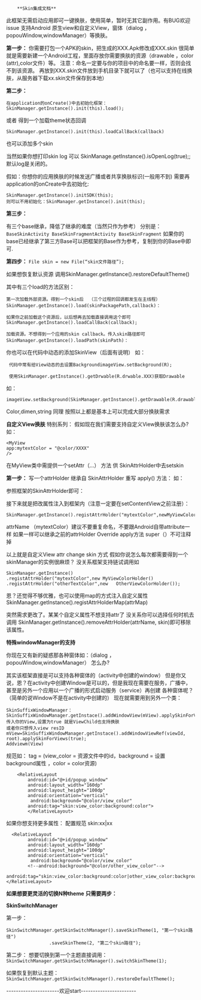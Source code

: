         **Skin集成文档**


此框架无需启动应用即可一键换肤，使用简单，暂时无其它副作用。有BUG欢迎issue
支持Android  原生view和自定义View，窗体（dialog ， popouWindow,windowManager）等换肤。



**第一步：**
你需要打包一个APK的skin，把生成的XXX.Apk修改成XXX.skin
很简单就是需要新建一个Android工程，里面存放你需要换肤的资源（drawable ，color (attr),color文件）等。
注意：命名一定要与你的项目中的命名要一样，否则会找不到该资源。
再放到XXX.skin文件放到手机目录下就可以了（也可以支持在线换肤，从服务器下载xx.skin文件保存到本地）

**第二步：**
```
在application的onCreate()中去初始化框架：
SkinManager.getInstance().init(this).load(); 
```
或者 得到一个加载theme状态回调
```
SkinManager.getInstance().init(this).loadCallBack(callback)
```
也可以添加多个skin


当然如果你想打印skin log 可以	SkinManage.getInstance().isOpenLog(true);;
默认log是关闭的。

假如：你想你的应用换肤的时候发送广播或者共享换肤标识(一般用不到)
需要再application的onCreate中去初始化:
```
SkinManager.getInstance().initSDK(this);
则可以不用初始化：SkinManager.getInstance().init(this);
```
**第三步：**

有三个base继承，降低了继承的难度（当然只作为参考）
分别是：
``
BaseSkinActivity
BaseSkinFragmentActivity
BaseSkinFragment
``
如果你的base已经继承了第三方Base可以把框架的Base作为参考，复制到你的Base中即可.

**第四步：**
``File skin = new File(“skin文件路径”);``

如果想恢复默认资源
调用SkinManager.getInstance().restoreDefaultTheme()

其中有三个load的方法区别：
```
第一次加载外部资源。得到一个skin后  （三个过程的回调都发生在主线程）
SkinManager.getInstance().load(skinPackagePath,callback)：

如果你之前加载这个资源后，以后想再去加载直接调用这个即可
SkinManager.getInstance().loadCallBack(callback);

加载资源。不想得到一个应用的skin callback。传入skin路径即可
SkinManager.getInstance().loadPath(skinPath)：
```
你也可以在代码中动态的添加SkinView（后面有说明）
如：
```
 代码中常有给View动态的去设置BackgroundimageView.setBackground(R);
 
 使用SkinManager.getInstance().getDrwable(R.drwable.XXX)获取Drawable
```
如：
```
imageView.setBackground(SkinManager.getInstance().getDrawable(R.drawable.XXX));
```
Color,dimen,string 同理
按照以上都是基本上可以完成大部分换肤需求


**自定义View换肤**
特别系列：
假如现在我们需要支持自定义View换肤该怎么办?
如：
```
<MyView
app:mytextColor = "@color/XXXX"
/>
```
在MyView类中需提供一个setAttr（...） 方法 供 SkinAttrHolder中去setskin

**第一步：**
写一个attrHolder 继承自 SkinAttrHolder
重写 apply() 方法：
如：

参照框架的SkinAttrHolder即可：

接下来就是把改属性注入到框架内（注意一定要在setContentView之前注册）：

```
SkinManager.getInstance().registAttrHolder("mytextColor",newMyViewColorHolder());
```
attrName （mytextColor）建议不要重复命名，不要跟Android自带attribute一样
如果一样可以继承之前的attrHolder Override  apply方法   super（）不可注释掉

以上就是自定义View attr change skin 方式
假如你说怎么每次都需要得到一个skinManager的实例很麻烦？
没关系框架支持链试调用如

```
SkinManager.getInstance()
.registAttrHolder("mytextColor",new MyViewColorHolder()
.registAttrHolder("otherTextColor",new   OtherViewColorHolder());
```

恩？还觉得不够优雅，也可以使用map的方式注入自定义属性
SkinManager.getInstance().registAttrHolderMap(attrMap)

突然需求更改了。某某个自定义属性不想支持attr了
没关系你可以选择任何时机去调用
SkinManager.getInstance().removeAttrHolder(attrName, skin)即可移除该属性。

**特殊windowManager的支持**


你现在又有新的疑惑那各种窗体如：（dialog ， popouWindow,windowManager）
怎么办?

其实该框架直接是可以支持各种窗体的（activity中创建的window）
但是你又说，恩？在activity中创建Window是可以的，但是我现在需要在服务，广播中，甚至是另外一个应用以一个广播的形式启动服务（service）再创建 各种窗体呢？（简单的说Window不是在activity中创建的）
现在就需要用到另外一个类：

```
SkinSuffixWindowManager：
SkinSuffixWindowManager.getInstace().addWindowView(mView).applySkinForViews(true);
传入你的View,设置为true 就是ViewChild也支持换肤
或者你只想传入view resID
mView=SkinSuffixWindowManager.getInstace().addWindowViewRef(viewId, root).applySkinForViews(true);
Addviewm(View)
```
规范如：
tag = (view_color = 资源文件中的id，background = 设置background属性 ，color =  color资源)
```
    <RelativeLayout
        android:id="@+id/popup_window"
        android:layout_width="160dp"
        android:layout_height="100dp"
        android:orientation="vertical"
         android:background="@color/view_color"
        android:tag="skin:view_color:background:color">
        </RelativeLayout>
```
如果你想支持更多属性：
 配置规范  skin:xx|xx   

```
  <RelativeLayout
        android:id="@+id/popup_window"
        android:layout_width="160dp"
        android:layout_height="100dp"
        android:orientation="vertical"
         android:background="@color/view_color"
 		<!--android:background="@color/other_view_color"-->

android:tag="skin:view_color:background:color|other_view_color:background:color">
</RelativeLayout>
```

**如果想要更灵活的切换N种theme**
**只需要两步：**

**SkinSwitchManager**

第一步：
``` 
SkinSwitchManager.getSkinSwitchManager().saveSkinTheme(1, "第一个skin路径")
                .saveSkinTheme(2, "第二个skin路径");
```
第二步：
 想要切换到第一个主题直接调用：
 ``` SkinSwitchManager.getSkinSwitchManager().switchSkinTheme(1);```


如果恢复到默认主题：
 ```SkinSwitchManager.getSkinSwitchManager().restoreDefaultTheme();```


----------------------欢迎start-----------------------

